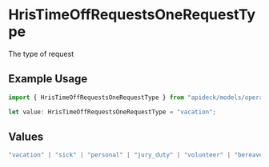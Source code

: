 # HrisTimeOffRequestsOneRequestType

The type of request

## Example Usage

```typescript
import { HrisTimeOffRequestsOneRequestType } from "apideck/models/operations";

let value: HrisTimeOffRequestsOneRequestType = "vacation";
```

## Values

```typescript
"vacation" | "sick" | "personal" | "jury_duty" | "volunteer" | "bereavement" | "other"
```